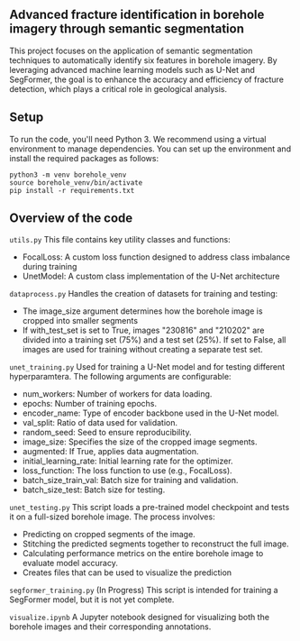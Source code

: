## Advanced fracture identification in borehole imagery through semantic segmentation
This project focuses on the application of semantic segmentation techniques to automatically identify six features in borehole imagery. 
By leveraging advanced machine learning models such as U-Net and SegFormer, the goal is to enhance the accuracy and efficiency of fracture detection, which plays a critical role in geological analysis.


## Setup
To run the code, you'll need Python 3. We recommend using a virtual environment to manage dependencies. You can set up the environment and install the required packages as follows:
```
python3 -m venv borehole_venv
source borehole_venv/bin/activate
pip install -r requirements.txt
```

## Overview of the code
```utils.py```
This file contains key utility classes and functions:
- FocalLoss: A custom loss function designed to address class imbalance during training
- UnetModel: A custom class implementation of the U-Net architecture

```dataprocess.py```
Handles the creation of datasets for training and testing:
- The image_size argument determines how the borehole image is cropped into smaller segments
- If with_test_set is set to True, images "230816" and "210202" are divided into a training set (75%) and a test set (25%). If set to False, all images are used for training without creating a separate test set.  

```unet_training.py```
Used for training a U-Net model and for testing different hyperparamtera. The following arguments are configurable:
- num_workers: Number of workers for data loading.
- epochs: Number of training epochs.
- encoder_name: Type of encoder backbone used in the U-Net model.
- val_split: Ratio of data used for validation.
- random_seed: Seed to ensure reproducibility.
- image_size: Specifies the size of the cropped image segments.
- augmented: If True, applies data augmentation.
- initial_learning_rate: Initial learning rate for the optimizer.
- loss_function: The loss function to use (e.g., FocalLoss).
- batch_size_train_val: Batch size for training and validation.
- batch_size_test: Batch size for testing.

```unet_testing.py```
This script loads a pre-trained model checkpoint and tests it on a full-sized borehole image. The process involves:
- Predicting on cropped segments of the image.
- Stitching the predicted segments together to reconstruct the full image.
- Calculating performance metrics on the entire borehole image to evaluate model accuracy.
- Creates files that can be used to visualize the prediction

```segformer_training.py```
(In Progress)
This script is intended for training a SegFormer model, but it is not yet complete.

```visualize.ipynb```
A Jupyter notebook designed for visualizing both the borehole images and their corresponding annotations.


